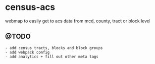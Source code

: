 # census-acs
webmap to easily get to acs data from mcd, county, tract or block level

## @TODO
    - add census tracts, blocks and block groups
    - add webpack config
    - add analytics + fill out other meta tags
